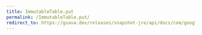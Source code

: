 ```yaml
---
title: ImmutableTable.put
permalink: /ImmutableTable.put/
redirect_to: https://guava.dev/releases/snapshot-jre/api/docs/com/google/common/collect/ImmutableTable.html#put-R-C-V-
---
```

